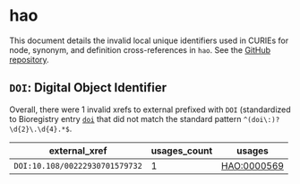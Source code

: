 # hao

This document details the invalid local unique identifiers used in CURIEs
for node, synonym, and definition cross-references in `hao`. See the [GitHub repository](https://github.com/hymao/hao).


## `DOI`: Digital Object Identifier

Overall, there were 1 invalid
xrefs to external prefixed with `DOI` (standardized to Bioregistry
entry [`doi`]((https://bioregistry.io/doi)) that
did not match the standard pattern `^(doi\:)?\d{2}\.\d{4}.*$`.

| external_xref                  |   usages_count | usages                                            |
|--------------------------------|----------------|---------------------------------------------------|
| `DOI:10.108/00222930701579732` |              1 | [HAO:0000569](https://bioregistry.io/HAO:0000569) |

